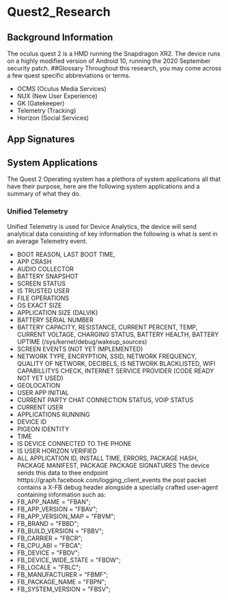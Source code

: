 # Quest2_Research
## Background Information
The oculus quest 2 is a HMD running the Snapdragon XR2. The device runs on a highly modified version of Android 10, running the 2020 September security patch.
##Glossary
Throughout this research, you may come across a few quest specific abbreviations or terms.
- OCMS (Oculus Media Services)
- NUX (New User Experience)
- GK (Gatekeeper)
- Telemetry (Tracking)
- Horizon (Social Services)
## App Signatures

## System Applications
The Quest 2 Operating system has a plethora of system applications all that have their purpose, here are the following system applications and a summary of what they do.
### Unified Telemetry
Unified Telemetry is used for Device Analytics, the device will send analytical data consisting of key information the following is what is sent in an average Telemetry event.
- BOOT REASON, LAST BOOT TIME,
- APP CRASH
- AUDIO COLLECTOR
- BATTERY SNAPSHOT
- SCREEN STATUS
- IS TRUSTED USER
- FILE OPERATIONS
- OS EXACT SIZE 
- APPLICATION SIZE (DALVIK)
- BATTERY SERIAL NUMBER
- BATTERY CAPACITY, RESISTANCE, CURRENT PERCENT, TEMP, CURRENT VOLTAGE, CHARGING STATUS, BATTERY HEALTH, BATTERY UPTIME (/sys/kernel/debug/wakeup_sources)
- SCREEN EVENTS (NOT YET IMPLEMENTED)
- NETWORK TYPE, ENCRYPTION, SSID, NETWORK FREQUENCY, QUALITY OF NETWORK, DECIBELS, IS NETWORK BLACKLISTED, WIFI CAPABILLITYS CHECK, INTERNET SERVICE PROVIDER (CODE READY NOT YET USED)
- GEOLOCATION
- USER APP INITIAL
- CURRENT PARTY CHAT CONNECTION STATUS, VOIP STATUS
- CURRENT USER
- APPLICATIONS RUNNING
- DEVICE ID
- PIGEON IDENTITY
- TIME
- IS DEVICE CONNECTED TO THE PHONE
- IS USER HORIZON VERIFIED
- ALL APPLICATION ID, INSTALL TIME, ERRORS, PACKAGE HASH, PACKAGE MANIFEST, PACKAGE PACKAGE SIGNATURES
The device sends this data to thee endpoint htttps://graph.facebook.com/logging_client_events the post packet contains a X-FB debug header alongside a specially crafted user-agent containing information such as:
- FB_APP_NAME = "FBAN";
- FB_APP_VERSION = "FBAV";
- FB_APP_VERSION_MAP = "FBVM";
- FB_BRAND = "FBBD";
- FB_BUILD_VERSION = "FBBV";
- FB_CARRIER = "FBCR";
- FB_CPU_ABI = "FBCA";
- FB_DEVICE = "FBDV";
- FB_DEVICE_WIDE_STATE = "FBDW";
- FB_LOCALE = "FBLC";
- FB_MANUFACTURER = "FBMF";
- FB_PACKAGE_NAME = "FBPN";
- FB_SYSTEM_VERSION = "FBSV";

